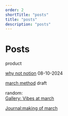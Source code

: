 ```yaml
---
order: 2
shortTitle: "posts"
title: "posts"
description: "posts"
---
```


# Posts

product

[why not notion](https://blog.march.cat/post/why-not-notion)   08-10-2024

[march method](https://blog.march.cat/post/march-method)    draft


random:  
[Gallery: Vibes at march ](https://www.notion.so/marchhq/ee12ae6e934e44c3afa95cd20fa6b9f7?v=cd976b40dc7945c5bd2391126a06dbb2&pvs=4)  

[Journal:making of march](https://marchhq.notion.site/Journal-making-of-march-9d0484af2f7f4b348c9a67cee667756a?pvs=4)
